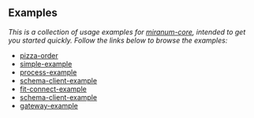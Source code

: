 ## Examples

*This is a collection of usage examples for [miranum-core](../.), intended to get you started quickly.*
*Follow the links below to browse the examples:*

- [pizza-order](pizza-order/README.md)
- [simple-example](simple-example)
- [process-example](process-example)
- [schema-client-example](schema-client-example)
- [fit-connect-example](fit-connect-example/fit-connect-example-c8/README.md)
- [schema-client-example](schema-client-example)
- [gateway-example](gateway-example)
